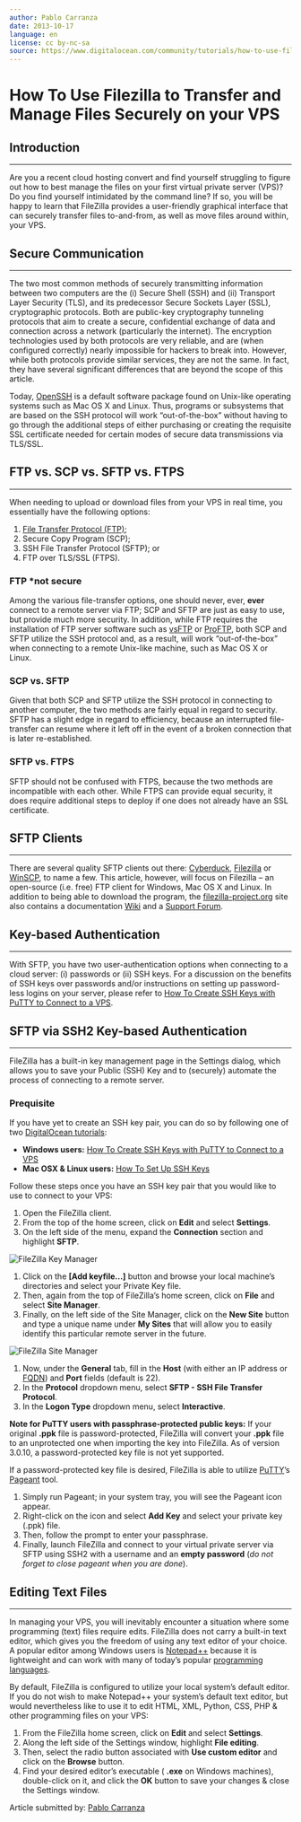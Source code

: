 ```yaml
---
author: Pablo Carranza
date: 2013-10-17
language: en
license: cc by-nc-sa
source: https://www.digitalocean.com/community/tutorials/how-to-use-filezilla-to-transfer-and-manage-files-securely-on-your-vps
---
```


# How To Use Filezilla to Transfer and Manage Files Securely on your VPS

## Introduction

* * *

Are you a recent cloud hosting convert and find yourself struggling to figure out how to best manage the files on your first virtual private server (VPS)? Do you find yourself intimidated by the command line? If so, you will be happy to learn that FileZilla provides a user-friendly graphical interface that can securely transfer files to-and-from, as well as move files around within, your VPS.

## Secure Communication

* * *

The two most common methods of securely transmitting information between two computers are the (i) Secure Shell (SSH) and (ii) Transport Layer Security (TLS), and its predecessor Secure Sockets Layer (SSL), cryptographic protocols. Both are public-key cryptography tunneling protocols that aim to create a secure, confidential exchange of data and connection across a network (particularly the internet). The encryption technologies used by both protocols are very reliable, and are (when configured correctly) nearly impossible for hackers to break into. However, while both protocols provide similar services, they are not the same. In fact, they have several significant differences that are beyond the scope of this article.

Today, [OpenSSH](http://www.openssh.org/) is a default software package found on Unix-like operating systems such as Mac OS X and Linux. Thus, programs or subsystems that are based on the SSH protocol will work “out-of-the-box” without having to go through the additional steps of either purchasing or creating the requisite SSL certificate needed for certain modes of secure data transmissions via TLS/SSL.

## FTP vs. SCP vs. SFTP vs. FTPS

* * *

When needing to upload or download files from your VPS in real time, you essentially have the following options:

1. [File Transfer Protocol (FTP)](https://www.digitalocean.com/community/articles/what-is-ftp-and-how-is-it-used);
2. Secure Copy Program (SCP);
3. SSH File Transfer Protocol (SFTP); or
4. FTP over TLS/SSL (FTPS).

### FTP \*not secure

Among the various file-transfer options, one should never, ever, **ever** connect to a remote server via FTP; SCP and SFTP are just as easy to use, but provide much more security. In addition, while FTP requires the installation of FTP server software such as [vsFTP](https://www.digitalocean.com/community/articles/how-to-set-up-vsftpd-on-ubuntu-12-04) or [ProFTP](https://www.digitalocean.com/community/articles/how-to-set-up-proftpd-on-ubuntu-12-04), both SCP and SFTP utilize the SSH protocol and, as a result, will work “out-of-the-box” when connecting to a remote Unix-like machine, such as Mac OS X or Linux.

### SCP vs. SFTP

Given that both SCP and SFTP utilize the SSH protocol in connecting to another computer, the two methods are fairly equal in regard to security. SFTP has a slight edge in regard to efficiency, because an interrupted file-transfer can resume where it left off in the event of a broken connection that is later re-established.

### SFTP vs. FTPS

SFTP should not be confused with FTPS, because the two methods are incompatible with each other. While FTPS can provide equal security, it does require additional steps to deploy if one does not already have an SSL certificate.

## SFTP Clients

* * *

There are several quality SFTP clients out there: [Cyberduck](http://en.wikipedia.org/wiki/Cyberduck), [Filezilla](http://en.wikipedia.org/wiki/Filezilla) or [WinSCP](http://winscp.net/), to name a few. This article, however, will focus on Filezilla – an open-source (i.e. free) FTP client for Windows, Mac OS X and Linux. In addition to being able to download the program, the [filezilla-project.org](https://filezilla-project.org/) site also contains a documentation [Wiki](https://wiki.filezilla-project.org/Main_Page) and a [Support Forum](https://forum.filezilla-project.org/).

## Key-based Authentication

* * *

With SFTP, you have two user-authentication options when connecting to a cloud server: (i) passwords or (ii) SSH keys. For a discussion on the benefits of SSH keys over passwords and/or instructions on setting up password-less logins on your server, please refer to [How To Create SSH Keys with PuTTY to Connect to a VPS](https://www.digitalocean.com/community/articles/how-to-create-ssh-keys-with-putty-to-connect-to-a-vps).

## SFTP via SSH2 Key-based Authentication

* * *

FileZilla has a built-in key management page in the Settings dialog, which allows you to save your Public (SSH) Key and to (securely) automate the process of connecting to a remote server.

### Prequisite

If you have yet to create an SSH key pair, you can do so by following one of two [DigitalOcean tutorials](https://www.digitalocean.com/community/articles):

- **Windows users:** [How To Create SSH Keys with PuTTY to Connect to a VPS](https://www.digitalocean.com/community/articles/how-to-create-ssh-keys-with-putty-to-connect-to-a-vps)
- **Mac OSX & Linux users:** [How To Set Up SSH Keys](https://www.digitalocean.com/community/articles/how-to-set-up-ssh-keys--2)

Follow these steps once you have an SSH key pair that you would like to use to connect to your VPS:

1. Open the FileZilla client.
2. From the top of the home screen, click on **Edit** and select **Settings**.
3. On the left side of the menu, expand the **Connection** section and highlight **SFTP**.

![FileZilla Key Manager](https://raw.githubusercontent.com/opendocs-md/do-tutorials-images/master/img/filezilla/fz_key_mngr.png)

1. Click on the **[Add keyfile…]** button and browse your local machine’s directories and select your Private Key file.
2. Then, again from the top of FileZilla’s home screen, click on **File** and select **Site Manager**.
3. Finally, on the left side of the Site Manager, click on the **New Site** button and type a unique name under **My Sites** that will allow you to easily identify this particular remote server in the future.

![FileZilla Site Manager](https://raw.githubusercontent.com/opendocs-md/do-tutorials-images/master/img/filezilla/fz_site_mngr.png)

1. Now, under the **General** tab, fill in the **Host** (with either an IP address or [FQDN](https://www.digitalocean.com/community/articles/how-to-set-up-a-host-name-with-digitalocean)) and **Port** fields (default is 22).
2. In the **Protocol** dropdown menu, select **SFTP - SSH File Transfer Protocol**.
3. In the **Logon Type** dropdown menu, select **Interactive**.

**Note for PuTTY users with passphrase-protected public keys:** If your original **.ppk** file is password-protected, FileZilla will convert your **.ppk** file to an unprotected one when importing the key into FileZilla. As of version 3.0.10, a password-protected key file is not yet supported.

If a password-protected key file is desired, FileZilla is able to utilize [PuTTY](http://www.chiark.greenend.org.uk/%7Esgtatham/putty/)’s [Pageant](http://the.earth.li/%7Esgtatham/putty/0.63/htmldoc/Chapter9.html#pageant) tool.

1. Simply run Pageant; in your system tray, you will see the Pageant icon appear.
2. Right-click on the icon and select **Add Key** and select your private key (.ppk) file.
3. Then, follow the prompt to enter your passphrase.
4. Finally, launch FileZilla and connect to your virtual private server via SFTP using SSH2 with a username and an **empty password** (_do not forget to close pageant when you are done_).

## Editing Text Files

* * *

In managing your VPS, you will inevitably encounter a situation where some programming (text) files require edits. FileZilla does not carry a built-in text editor, which gives you the freedom of using any text editor of your choice. A popular editor among Windows users is [Notepad++](http://notepad-plus-plus.org/) because it is lightweight and can work with many of today’s popular [programming languages](http://en.wikipedia.org/wiki/Notepad%2B%2B#Programming_languages).

By default, FileZilla is configured to utilize your local system’s default editor. If you do not wish to make Notepad++ your system’s default text editor, but would nevertheless like to use it to edit HTML, XML, Python, CSS, PHP & other programming files on your VPS:

1. From the FileZilla home screen, click on **Edit** and select **Settings**.
2. Along the left side of the Settings window, highlight **File editing**.
3. Then, select the radio button associated with **Use custom editor** and click on the **Browse** button.
4. Find your desired editor’s executable ( **.exe** on Windows machines), double-click on it, and click the **OK** button to save your changes & close the Settings window.

Article submitted by: [Pablo Carranza](https://plus.google.com/107285164064863645881?rel=author) 
